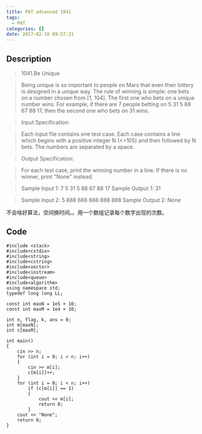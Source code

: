 ```yaml
---
title: PAT advanced 1041
tags:
  - PAT
categories: []
date: 2017-02-18 09:57:21
---
```


## Description

> 1041.Be Unique

> Being unique is so important to people on Mars that even their lottery is designed in a unique way. The rule of winning is simple: one bets on a number chosen from [1, 104]. The first one who bets on a unique number wins. For example, if there are 7 people betting on 5 31 5 88 67 88 17, then the second one who bets on 31 wins.

> Input Specification:

> Each input file contains one test case. Each case contains a line which begins with a positive integer N (<=105) and then followed by N bets. The numbers are separated by a space.

> Output Specification:

> For each test case, print the winning number in a line. If there is no winner, print "None" instead.

> Sample Input 1:
7 5 31 5 88 67 88 17
Sample Output 1:
31

> Sample Input 2:
5 888 666 666 888 888
Sample Output 2:
None

不会啥好算法，空间换时间。。用一个数组记录每个数字出现的次数。

## Code

```
#include <stack>
#include<cstdio>  
#include<string>  
#include<cstring>  
#include<vector>  
#include<iostream>  
#include<queue>  
#include<algorithm>  
using namespace std;
typedef long long LL;

const int maxN = 1e5 + 10;
const int maxM = 1e4 + 10;

int n, flag, k, ans = 0;
int m[maxN];
int c[maxM];

int main()
{
	cin >> n;
	for (int i = 0; i < n; i++)
	{
		cin >> m[i];
		c[m[i]]++;
	}
	for (int i = 0; i < n; i++)
		if (c[m[i]] == 1)
		{
			cout << m[i];
			return 0;
		}
	cout << "None";
	return 0;
}
```
